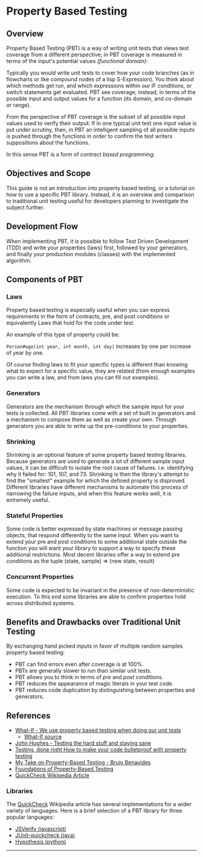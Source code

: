# Property Based Testing

## Overview
Property Based Testing (PBT) is a way of writing unit tests that views test coverage from a different perspective; in PBT coverage is measured in terms of the input's potential values _(functional domain)_:

Typically you would write unit tests to cover how your code branches (as in flowcharts or like compound nodes of a lisp S-Expression). You think about which methods get run, and which expressions within our IF conditions, or switch statements get evaluated. PBT see coverage, instead, in terms of the possible input and output values for a function (its domain, and co-domain or range).

From the perspective of PBT coverage is the subset of all possible input values used to verify their output: If in one typical unit test one input value is put under scrutiny, then, in PBT an intelligent sampling of all possible inputs is pushed through the functions in order to confirm the test writers suppositions about the functions.

In this sense PBT is a form of _contract based programming_.

## Objectives and Scope

This guide is not an introduction into property based testing, or a tutorial on how to use a specific PBT library. Instead, it is an overview and comparison to traditional unit testing useful for developers planning to investigate the subject further.

## Development Flow

When implementing PBT, it is possible to follow Test Driven Development (TDD) and write your properties (laws) first, followed by your generators, and finally your production modules (classes) with the implemented algorithm.

## Components of PBT

### Laws
Property based testing is especially useful when you can express requirements in the form of contracts, pre, and post conditions or equivalently Laws that hold for the code under test.

An example of this type of property could be:

`Person#age(int year, int month, int day)` increases by one per increase of year by one.

Of course finding laws to fit your specific types is different than knowing what to expect for a specific value, they are related (from enough examples you can write a law, and from laws you can fill out examples).

### Generators

Generators are the mechanism through which the sample input for your tests is collected. All PBT libraries come with a set of built in generators and a mechanism to compose them as well as create your own. Through generators you are able to write up the pre-conditions to your properties.

### Shrinking

Shrinking is an optional feature of some property based testing libraries. Because generators are used to generate a lot of different sample input values, it can be difficult to isolate the root cause of failures. i.e. identifying why it failed for: 101, 107, and 73. Shrinking is then the library's attempt to find the "smallest" example for which the defined property is disproved. Different libraries have different mechanisms to automate this process of narrowing the failure inputs, and when this feature works well, it is extremely useful.

### Stateful Properties

Some code is better expressed by state machines or message passing objects, that respond differently to the same input. When you want to extend your pre and post conditions to some additional state outside the function you will want your library to support a way to specify these additional restrictions. Most decent libraries offer a way to extend pre conditions as the tuple (state, sample) => (new state, result)

### Concurrent Properties

Some code is expected to be invariant in the presence of non-deterministic execution. To this end some libraries are able to confirm properties hold across distributed systems.

## Benefits and Drawbacks over Traditional Unit Testing

By exchanging hand picked inputs in favor of multiple random samples property based testing:

* PBT can find errors even after coverage is at 100%.
* PBTs are generally slower to run than similar unit tests.
* PBT allows you to think in terms of _pre_ and _post_ conditions.
* PBT reduces the appearance of magic literals in your test code.
* PBT reduces code duplication by distinguishing between properties and
  generators.

## References

- [What-If - We use property based testing when doing our unit tests][1]
  - [What-If source][2]
- [John Hughes - Testing the hard stuff and staying sane][3]
- [Testing, done right How to make your code bulletproof with property testing][4]
- [My Take on Property-Based Testing - Brujo Benavides][5]
- [Foundations of Property-Based Testing][6]
- [QuickCheck Wikipedia Article][7]

### Libraries

The [QuickCheck][7] Wikipedia article has several implementations for a wider variety of languages. Here is a brief selection of a PBT library for three popular languages:

- [JSVerify (javascript)][8]
- [JUnit-quickcheck (java)][9]
- [Hypothesis (python)][10]

---

[1]: https://www.youtube.com/playlist?list=PLGlHOtaEF8ytlwlksmhWAtnERXmo40pAN
[2]: https://github.com/software-practices/whatifs
[3]: https://www.youtube.com/watch?v=zi0rHwfiX1Q
[4]: https://techbeacon.com/app-dev-testing/how-make-your-code-bulletproof-property-testing
[5]: https://medium.com/erlang-battleground/property-based-testing-erlang-elixir-de72ad24966b
[6]: https://propertesting.com/book_foundations_of_property_based_testing.html
[7]: https://en.wikipedia.org/wiki/QuickCheck
[8]: https://jsverify.github.io/
[9]: https://github.com/pholser/junit-quickcheck/
[10]: https://hypothesis.works/
